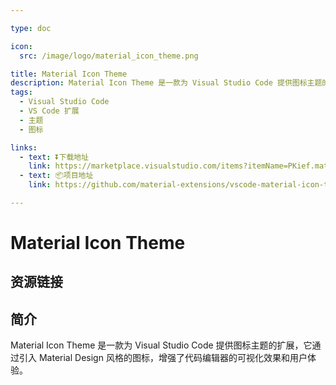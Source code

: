 ```yaml
---

type: doc

icon:
  src: /image/logo/material_icon_theme.png

title: Material Icon Theme
description: Material Icon Theme 是一款为 Visual Studio Code 提供图标主题的扩展，它通过引入 Material Design 风格的图标，增强了代码编辑器的可视化效果和用户体验。
tags:
  - Visual Studio Code
  - VS Code 扩展
  - 主题
  - 图标

links:
  - text: ⏬下载地址
    link: https://marketplace.visualstudio.com/items?itemName=PKief.material-icon-theme
  - text: 📦项目地址
    link: https://github.com/material-extensions/vscode-material-icon-theme

---
```


<ShowLogo />

# Material Icon Theme

<ShowTags />

<ShowBreadcrumb />

## 资源链接

<ShowLinks />

## 简介

Material Icon Theme 是一款为 Visual Studio Code 提供图标主题的扩展，它通过引入 Material Design 风格的图标，增强了代码编辑器的可视化效果和用户体验。
